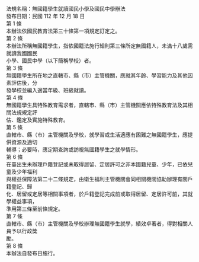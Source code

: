 法規名稱：無國籍學生就讀國民小學及國民中學辦法  
發布日期：民國 112 年 12 月 18 日  
第 1 條  
本辦法依國民教育法第三十條第一項規定訂定之。  
第 2 條  
本辦法所稱無國籍學生，指依國籍法施行細則第三條所定無國籍人，未滿十八歲需就讀我國國民  
小學、國民中學（以下簡稱學校）者。  
第 3 條  
無國籍學生所在地之直轄市、縣（市）主管機關，應就其年齡、學習能力及其他因素評估後，分  
發學校並編入適當年級、班級就讀。  
第 4 條  
無國籍學生具特殊教育需求者，直轄市、縣（市）主管機關應依特殊教育法及其相關法規規定評  
估、鑑定及實施特殊教育。  
第 5 條  
直轄市、縣（市）主管機關及學校，就學習或生活適應有困難之無國籍學生，應提供資源及適切  
輔導；必要時，應定期查詢或訪視無國籍學生之就學情形。  
第 6 條  
在臺出生未辦理戶籍登記或未取得居留、定居許可之非本國籍兒童、少年，已依兒童及少年福利  
與權益保障法第二十二條規定，由衛生福利主管機關會同相關機關協助辦理有關戶籍登記、歸  
化、居留或定居等相關事項者，於戶籍登記完成前或取得居留、定居許可前，其就學權益事項，  
準用第三條至前條規定。  
第 7 條  
直轄市、縣（市）主管機關及學校辦理無國籍學生就學，績效卓著者，得對相關人員予以行政獎  
勵。  
第 8 條  
本辦法自發布日施行。  


